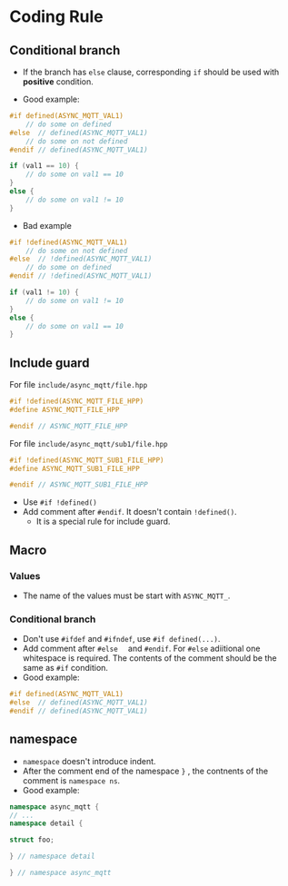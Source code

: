 # Coding Rule

## Conditional branch
- If the branch has `else` clause, corresponding `if` should be used with **positive** condition.

- Good example:

```cpp
#if defined(ASYNC_MQTT_VAL1)
    // do some on defined
#else  // defined(ASYNC_MQTT_VAL1)
    // do some on not defined
#endif // defined(ASYNC_MQTT_VAL1)

if (val1 == 10) {
    // do some on val1 == 10
}
else {
    // do some on val1 != 10
}
```

- Bad example

```cpp
#if !defined(ASYNC_MQTT_VAL1)
    // do some on not defined
#else  // !defined(ASYNC_MQTT_VAL1)
    // do some on defined
#endif // !defined(ASYNC_MQTT_VAL1)

if (val1 != 10) {
    // do some on val1 != 10
}
else {
    // do some on val1 == 10
}
```

## Include guard

For file `include/async_mqtt/file.hpp`
```cpp
#if !defined(ASYNC_MQTT_FILE_HPP)
#define ASYNC_MQTT_FILE_HPP

#endif // ASYNC_MQTT_FILE_HPP
```

For file `include/async_mqtt/sub1/file.hpp`
```cpp
#if !defined(ASYNC_MQTT_SUB1_FILE_HPP)
#define ASYNC_MQTT_SUB1_FILE_HPP

#endif // ASYNC_MQTT_SUB1_FILE_HPP
```

- Use `#if !defined()`
- Add comment after `#endif`. It doesn't contain `!defined()`.
  - It is a special rule for include guard.

## Macro

### Values
- The name of the values must be start with `ASYNC_MQTT_`.

### Conditional branch

- Don't use `#ifdef` and `#ifndef`, use `#if defined(...)`.
- Add comment after `#else  ` and `#endif`. For `#else` adiitional one whitespace is required. The contents of the comment should be the same as `#if` condition.
- Good example:
```cpp
#if defined(ASYNC_MQTT_VAL1)
#else  // defined(ASYNC_MQTT_VAL1)
#endif // defined(ASYNC_MQTT_VAL1)
```

## namespace
- `namespace` doesn't introduce indent.
- After the comment end of the namespace `}` , the contnents of the comment is `namespace ns`.
- Good example:
```cpp
namespace async_mqtt {
// ...
namespace detail {

struct foo;

} // namespace detail

} // namespace async_mqtt
```

